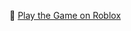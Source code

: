 🔗 [Play the Game on Roblox](https://www.roblox.com/share?code=34d46b1449d2a2419864ae2c26a1cb1d&type=ExperienceDetails&stamp=1753744249073)
